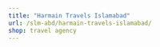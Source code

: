 ```yaml
---
title: "Harmain Travels Islamabad"
url: /slm-abd/harmain-travels-islamabad/
shop: travel agency
---
```

